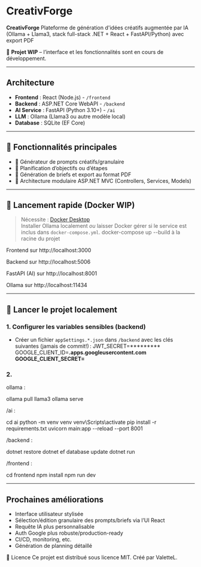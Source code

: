 # CreativForge

**CreativForge** Plateforme de génération d'idées créatifs augmentée par IA (Ollama + Llama3, stack full-stack .NET + React + FastAPI/Python) avec export PDF

🚧 **Projet WIP** – l’interface et les fonctionnalités sont en cours de développement.

---

## Architecture 
- **Frontend** : React (Node.js) - `/frontend`
- **Backend** : ASP.NET Core WebAPI - `/backend`
- **AI Service** : FastAPI (Python 3.10+) - `/ai`
- **LLM** : Ollama (Llama3 ou autre modèle local)
- **Database** : SQLite (EF Core)

---

## 📌 Fonctionnalités principales

- 🎲 Générateur de prompts créatifs/granulaire
- 📅 Planification d’objectifs ou d’étapes
- 📝 Génération de briefs et export au format PDF
- 📂 Architecture modulaire ASP.NET MVC (Controllers, Services, Models)

---

## 🐳 Lancement rapide (Docker WIP)

> Nécessite : [Docker Desktop](https://www.docker.com/products/docker-desktop/)  
> Installer Ollama localement *ou* laisser Docker gérer si le service est inclus dans `docker-compose.yml`.
> docker-compose up --build à la racine du projet

Frontend sur http://localhost:3000

Backend sur http://localhost:5006

FastAPI (AI) sur http://localhost:8001

Ollama sur http://localhost:11434

---

## 🚀 Lancer le projet localement

### 1. Configurer les variables sensibles (backend)

- Créer un fichier `appSettings.*.json` dans `/backend` avec les clés suivantes (jamais de commit!) :
  JWT_SECRET=*********
  GOOGLE_CLIENT_ID=********.apps.googleusercontent.com
  GOOGLE_CLIENT_SECRET=********

### 2.

ollama : 

ollama pull llama3
ollama serve

/ai : 

cd ai
python -m venv venv
venv\Scripts\activate
pip install -r requirements.txt
uvicorn main:app --reload --port 8001

/backend : 

dotnet restore
dotnet ef database update
dotnet run

/frontend :

cd frontend
npm install
npm run dev

---

## Prochaines améliorations
- Interface utilisateur stylisée
- Sélection/édition granulaire des prompts/briefs via l’UI React
- Requête IA plus personnalisable
- Auth Google plus robuste/production-ready
- CI/CD, monitoring, etc.
- Génération de planning détaillé

📄 Licence
Ce projet est distribué sous licence MIT.
Créé par ValetteL.


